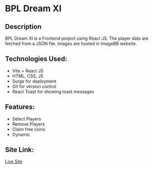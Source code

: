 # BPL Dream XI

## Description
BPL Dream XI is a Frontend project using React JS. The player data are fetched from a JSON file. Images are hosted in ImageBB website. 

## Technologies Used:
- Vite + React JS
- HTML, CSS, JS
- Surge for deployment
- Git for version control
- React Toast for showing toast messages

## Features:
- Select Players
- Remove Players
- Claim free coins
- Dynamic

## Site Link:
[Live Site](BPL-Dream-XI-Atik.surge.sh)